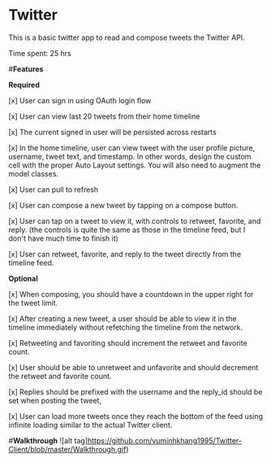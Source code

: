 <b>Twitter</b>
=================

This is a basic twitter app to read and compose tweets the Twitter API.

Time spent: 25 hrs

#<b>Features</b>

<b>Required</b>

[x] User can sign in using OAuth login flow

[x] User can view last 20 tweets from their home timeline

[x] The current signed in user will be persisted across restarts

[x] In the home timeline, user can view tweet with the user profile picture, username, tweet text, and timestamp. In other words, design the custom cell with the proper Auto Layout settings. You will also need to augment the model classes.

[x] User can pull to refresh

[x] User can compose a new tweet by tapping on a compose button. 

[x] User can tap on a tweet to view it, with controls to retweet, favorite, and reply. (the controls is quite the same as those in the timeline feed, but I don't have much time to finish it)

[x] User can retweet, favorite, and reply to the tweet directly from the timeline feed.

<b>Optional </b>

[x] When composing, you should have a countdown in the upper right for the tweet limit.

[x] After creating a new tweet, a user should be able to view it in the timeline immediately without refetching the timeline from the network.

[x] Retweeting and favoriting should increment the retweet and favorite count.

[x] User should be able to unretweet and unfavorite and should decrement the retweet and favorite count.

[x] Replies should be prefixed with the username and the reply_id should be set when posting the tweet,

[x] User can load more tweets once they reach the bottom of the feed using infinite loading similar to the actual Twitter client.

#<b>Walkthrough</b>
![alt tag]https://github.com/vuminhkhang1995/Twitter-Client/blob/master/Walkthrough.gif)
